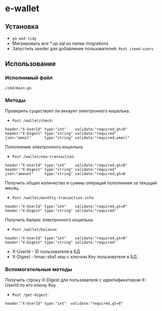 # e-wallet

## Установка
* `go mod tidy`
* Мигрировать все *.up.sql из папки /migrations
* Запустить seeder для добавление пользователей: `Post /seed-users`

## Использование
### Исполнимый файл
`/cmd/main.go`

### Методы
Проверить существует ли аккаунт электронного кошелька.
* `Post /wallet/check`:
```
header:"X-UserId" type:"int"    validate:"required,gt=0"
header:"X-Digest" type:"string" validate:"required"
json:"email"      type:"string" validate:"required,email"
```

Пополнение электронного кошелька.
* `Post /wallet/new-transaction`:
```
header:"X-UserId" type:"int"    validate:"required,gt=0"
header:"X-Digest" type:"string" validate:"required"
json:"amount"     type:"string" validate:"required,gt=0
```

Получить общее количество и суммы операций пополнения за текущий месяц.
* `Post /wallet/monthly-transaction-info`:
```
header:"X-UserId" type:"int"    validate:"required,gt=0"
header:"X-Digest" type:"string" validate:"required"
```

Получить баланс электронного кошелька.
* `Post /wallet/balance`:
```
header:"X-UserId" type:"int"    validate:"required,gt=0"
header:"X-Digest" type:"string" validate:"required"
```

- X-UserId - ID пользователя в БД
- X-Digest - hmac-sha1 хеш с ключом Key пользователя в БД

### Вспомогательные методы
Получить строку X-Digest для пользователя с идентификатором X-UserId по его ключу Key
* `Post /get-digest`:
```
header:"X-UserId" type:"int"  validate:"required,gt=0"
```
